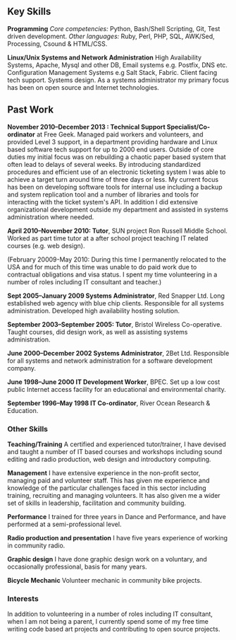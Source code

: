 ## Key Skills
**Programming**
    *Core competencies:* Python, Bash/Shell Scripting, Git, Test driven development.  *Other languages:* Ruby, Perl, PHP, SQL, AWK/Sed, Processing, Csound & HTML/CSS. 

**Linux/Unix Systems and Network Administration**
    High Availability Systems, Apache, Mysql and other DB, Email systems e.g. Postfix, DNS etc. Configuration Management Systems e.g Salt Stack, Fabric. Client facing tech support. Systems design. As a systems administrator my primary focus has been on open source and Internet technologies.
 

## Past Work

**November 2010&ndash;December 2013 : 
Technical Support Specialist/Co-ordinator** at Free Geek. Managed paid workers and volunteers, and provided Level 3 support, in a department providing  hardware and Linux based software tech support for up to 2000 end users. Outside of core duties my initial focus was on rebuilding a chaotic paper based system that often lead to delays of several weeks. By introducing standardized procedures and efficient use of an electronic ticketing system I was able to achieve a target turn around time of three days or less. My current focus has been on developing software tools for internal use including a backup and system replication tool and a number of  libraries and tools for interacting with the ticket system's API. In addition I did extensive organizational development outside my department and assisted in systems administration where needed. 

**April 2010&ndash;November 2010:
Tutor**, SUN project Ron Russell Middle School. Worked as  part time tutor at a after school project teaching IT related courses (e.g. web design).

(February 20009-May 2010: During this time I permanently relocated to the USA and for much of this time was unable to do paid work due to contractual obligations and visa status. I spent my time volunteering in a number of roles including IT consultant and teacher.)

**Sept 2005&ndash;January 2009
Systems Administrator**, Red Snapper Ltd. Long established web agency with blue chip clients. Responsible for all systems administration. Developed high availability hosting solution. 

**September 2003&ndash;September 2005:
Tutor**, Bristol Wireless Co-operative. Taught courses, did design work, as well as assisting systems administration. 

**June 2000&ndash;December 2002
Systems Administrator**, 2Bet Ltd. Responsible for all systems and network administration for a software development company. 

**June 1998&ndash;June 2000
IT Development Worker**, BPEC. Set up a low cost public Internet access facility for an educational and environmental charity. 

**September 1996&ndash;May 1998
IT Co-ordinator**, River Ocean Research & Education.   

### Other Skills

**Teaching/Training**
    A certified and experienced tutor/trainer, I have devised and taught a number of IT based courses and workshops including sound editing and radio production, web design and introductory computing. 

**Management**
    I have extensive experience in the non-profit sector, managing paid and volunteer staff. This has given me experience and knowledge of the particular challenges faced in this sector including  training, recruiting and managing volunteers. It has also given me a wider set of skills in leadership, facilitation and community building.

**Performance**
    I trained for three years in Dance and Performance, and have performed at a semi-professional level.

**Radio production and presentation**
    I have five years experience of working in community radio.

**Graphic design**
    I have done graphic design work on a voluntary, and occasionally professional, basis for many years.

**Bicycle Mechanic**
    Volunteer mechanic in community bike projects.


### Interests

In addition to volunteering in a number of roles including IT consultant, when I am not being a parent, I currently spend some of my free time writing code based art projects and contributing to open source projects.

